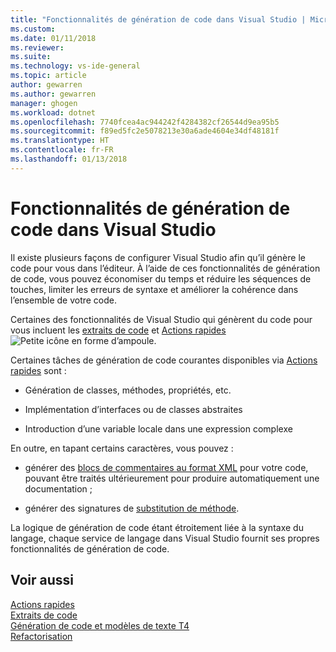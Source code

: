 ```yaml
---
title: "Fonctionnalités de génération de code dans Visual Studio | Microsoft Docs"
ms.custom: 
ms.date: 01/11/2018
ms.reviewer: 
ms.suite: 
ms.technology: vs-ide-general
ms.topic: article
author: gewarren
ms.author: gewarren
manager: ghogen
ms.workload: dotnet
ms.openlocfilehash: 7740fcea4ac944242f4284382cf26544d9ea95b5
ms.sourcegitcommit: f89ed5fc2e5078213e30a6ade4604e34df48181f
ms.translationtype: HT
ms.contentlocale: fr-FR
ms.lasthandoff: 01/13/2018
---
```

# <a name="code-generation-features-in-visual-studio"></a>Fonctionnalités de génération de code dans Visual Studio

Il existe plusieurs façons de configurer Visual Studio afin qu’il génère le code pour vous dans l’éditeur. À l’aide de ces fonctionnalités de génération de code, vous pouvez économiser du temps et réduire les séquences de touches, limiter les erreurs de syntaxe et améliorer la cohérence dans l’ensemble de votre code.

Certaines des fonctionnalités de Visual Studio qui génèrent du code pour vous incluent les [extraits de code](../ide/code-snippets.md) et [Actions rapides](../ide/quick-actions.md) ![Petite icône en forme d’ampoule](media/vs2015_lightbulbsmall.png).

Certaines tâches de génération de code courantes disponibles via [Actions rapides](../ide/quick-actions.md) sont :

* Génération de classes, méthodes, propriétés, etc.

* Implémentation d’interfaces ou de classes abstraites

* Introduction d’une variable locale dans une expression complexe

En outre, en tapant certains caractères, vous pouvez :

* générer des [blocs de commentaires au format XML]() pour votre code, pouvant être traités ultérieurement pour produire automatiquement une documentation ;

* générer des signatures de [substitution de méthode]().

La logique de génération de code étant étroitement liée à la syntaxe du langage, chaque service de langage dans Visual Studio fournit ses propres fonctionnalités de génération de code.

## <a name="see-also"></a>Voir aussi

[Actions rapides](../ide/quick-actions.md)  
[Extraits de code](../ide/code-snippets.md)  
[Génération de code et modèles de texte T4](../modeling/code-generation-and-t4-text-templates.md)  
[Refactorisation](../ide/refactoring-in-visual-studio.md)